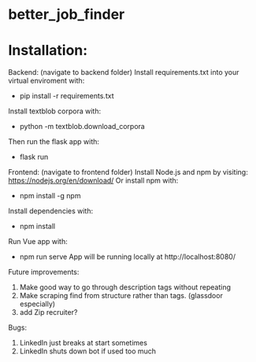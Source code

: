 # better_job_finder



# Installation:

Backend: (navigate to backend folder)
Install requirements.txt into your virtual enviroment with:
- pip install -r requirements.txt

Install textblob corpora with: 
- python -m textblob.download_corpora

Then run the flask app with:
- flask run

Frontend: (navigate to frontend folder)
Install Node.js and npm by visiting:
https://nodejs.org/en/download/
Or install npm with:
- npm install -g npm

Install dependencies with:
- npm install

Run Vue app with:
- npm run serve
App will be running locally at http://localhost:8080/




Future improvements:
1. Make good way to go through description tags without repeating
2. Make scraping find from structure rather than tags. (glassdoor especially)
3. add Zip recruiter?

Bugs: 
1. LinkedIn just breaks at start sometimes
2. LinkedIn shuts down bot if used too much


